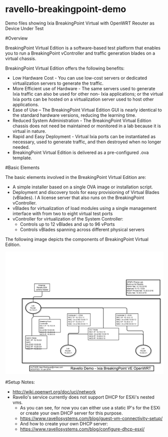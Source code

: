# ravello-breakingpoint-demo
Demo files showing Ixia BreakingPoint Virtual with OpenWRT Reouter as Device Under Test

#Overview
                    
BreakingPoint Virtual Edition is a software-based test platform that enables you to run a BreakingPoint vController and traffic generation blades on a virtual chassis.
                    
BreakingPoint Virtual Edition offers the following benefits:
- Low Hardware Cost - You can use low-cost servers or dedicated virtualization servers to generate the traffic.
- More Efficient use of Hardware - The same servers used to generate Ixia traffic can also be used for other non- Ixia applications; or the virtual Ixia ports can be hosted on a virtualization server used to host other applications.
- Ease of Use – The BreakingPoint Virtual Edition GUI is nearly identical to the standard hardware versions, reducing the learning time.
- Reduced System Administration - The BreakingPoint Virtual Edition chassis does not need be maintained or monitored in a lab because it is virtual in nature.
- Rapid and Easy Deployment - Virtual Ixia ports can be instantiated as necessary, used to generate traffic, and then destroyed when no longer needed.
- BreakingPoint Virtual Edition is delivered as a pre-configured .ova template.    

#Basic Elements

The basic elements involved in the BreakingPoint Virtual Edition are:

- A simple installer based on a single OVA image or installation script.
- Deployment and discovery tools for easy provisioning of Virtual Blades (vBlades). l A license server that also runs on the BreakingPoint vController.
- vBlades for virtualization of load modules using a single management interface with from two to eight virtual test ports
- vController for virtualization of the System Controller:
  - Controls up to 12 vBlades and up to 96 vPorts
  - Controls vBlades spanning across different physical servers
                    
The following image depicts the components of BreakingPoint Virtual Edition.

![alt text](https://raw.githubusercontent.com/ibenrodriguez/ravello-breakingpoint-demo/master/ravello-ixia-bpve-demo.png "Ixia Breaking Point Demo on Ravello Drawing")

#Setup Notes: 

- http://wiki.openwrt.org/doc/uci/network
- Ravello's service currently does not support DHCP for ESXi's nested vms.
  - As you can see, for now you can either use a static IP's for the ESXi or create your own DHCP server for this purpose. 
  - https://www.ravellosystems.com/blog/guest-vm-connectivity-setup/
  - And how to create your own DHCP server:
  - https://www.ravellosystems.com/blog/configure-dhcp-esxi/
